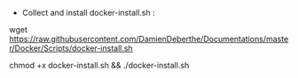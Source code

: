 * Collect and install docker-install.sh :

wget https://raw.githubusercontent.com/DamienDeberthe/Documentations/master/Docker/Scripts/docker-install.sh

chmod +x docker-install.sh && ./docker-install.sh
